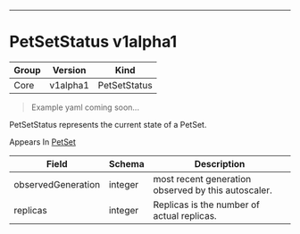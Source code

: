 

-----------
# PetSetStatus v1alpha1

Group        | Version     | Kind
------------ | ---------- | -----------
Core | v1alpha1 | PetSetStatus







> Example yaml coming soon...


PetSetStatus represents the current state of a PetSet.

<aside class="notice">
Appears In <a href="#petset-v1alpha1">PetSet</a> </aside>

Field        | Schema     | Description
------------ | ---------- | -----------
observedGeneration | integer | most recent generation observed by this autoscaler.
replicas | integer | Replicas is the number of actual replicas.






